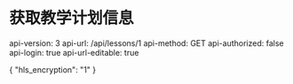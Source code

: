 # 获取教学计划信息

api-version: 3
api-url: /api/lessons/1
api-method: GET
api-authorized: false
api-login: true
api-url-editable: true

{
    "hls_encryption": "1"
}